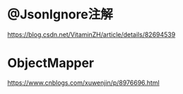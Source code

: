 ﻿# @JsonIgnore注解
https://blog.csdn.net/VitaminZH/article/details/82694539

# ObjectMapper
https://www.cnblogs.com/xuwenjin/p/8976696.html
